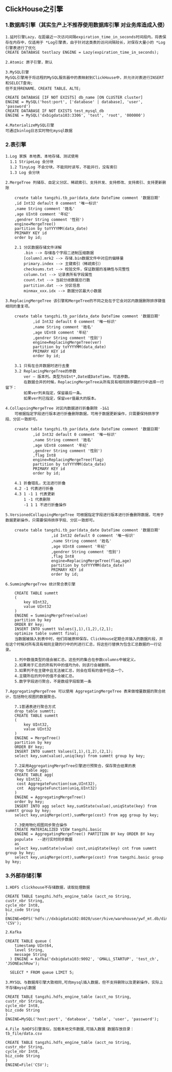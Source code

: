 ## ClickHouse之引擎

### 1.数据库引擎（其实生产上不推荐使用数据库引擎 对业务库造成入侵）
    
    1.延时引擎Lazy，在距最近一次访问间隔expiration_time_in_seconds时间段内，将表保存在内存中，仅适用于 *Log引擎表，由于针对这类表的访问间隔较长，对保存大量小的 *Log引擎表进行了优化
    CREATE DATABASE testlazy ENGINE = Lazy(expiration_time_in_seconds);
    
    2.Atomic 原子引擎，默认
    
    3.MySQL引擎
    MySQL引擎用于将远程的MySQL服务器中的表映射到ClickHouse中，并允许对表进行INSERT和SELECT查询;
    但不支持RENAME、CREATE TABLE、ALTE;
    
    CREATE DATABASE [IF NOT EXISTS] db_name [ON CLUSTER cluster]
    ENGINE = MySQL('host:port', ['database' | database], 'user', 'password')
    CREATE DATABASE IF NOT EXISTS test_mysql_db
    ENGINE = MySQL('dxbigdata103:3306', 'test', 'root', '000000')
    
    4.MaterializeMySQL引擎
    可通过binlog日志实时物化mysql数据
    
### 2.表引擎

    1.Log 家族 本地表、本地存储、测试使用
      1.1 StripeLog 会分块
      1.2 TinyLog 不会分块，不能同时读写，不能并行，没有索引
      1.3 Log 会分块
      
    2.MergeTree 列储存、自定义分区、稀疏索引、支持并发、支持修改、支持索引、支持更新删除
    
        create table tangzhi.tb_par(data_date DateTime comment '数据日期'
        ,id Int32 default 0 comment '唯一标识'
        ,name String comment '姓名'
        ,age UInt8 comment '年纪'
        ,gendrer String comment '性别')
        engine=MergeTree() 
        partition by toYYYYMM(data_date)
        PRIMARY KEY id
        order by id;
        
        2.1 分区数据存储文件详解
            .bin --> 存储各个字段二进制压缩数据
            [column].mrk2 --> 存储.bin数据文件中对应的偏移量
            primary.index --> 主键索引（稀疏索引）
            checksums.txt --> 校验文件，保证数据的准确性与完整性
            column.txt --> 记录表所有字段属性
            count.txt --> 当前分歧数据总行数
            partition.dat --> 分区信息
            minmax_xxx.idx --> 数据分区最大小数据
            
    3.ReplacingMergeTree 该引擎和MergeTree的不同之处在于它会对区内数据删除排序键值相同的重复项。
        
        create table tangzhi.tb_par(data_date DateTime comment '数据日期'
                ,id Int32 default 0 comment '唯一标识'
                ,name String comment '姓名'
                ,age UInt8 comment '年纪'
                ,gendrer String comment '性别')
                engine=ReplacingMergeTree(ver) 
                partition by toYYYYMM(data_date)
                PRIMARY KEY id
                order by id;
                
        3.1 只有在合并数据时进行去重
        3.2 ReplacingMergeTree的参数
            ver — 版本列。类型为UInt*,Date或DateTime。可选参数。
            在数据合并的时候，ReplacingMergeTree从所有具有相同排序键的行中选择一行留下：
            如果ver列未指定，保留最后一条。
            如果ver列已指定，保留ver值最大的版本。
            
    4.CollapsingMergeTree 对区内数据进行折叠删除 -1&1
        可根据指定字段进行版本进行折叠删除数据，可用于数据更新操作，只需要保持排序字段、分区一致即可。
    
        create table tangzhi.tb_par(data_date DateTime comment '数据日期'
                ,id Int32 default 0 comment '唯一标识'
                ,name String comment '姓名'
                ,age UInt8 comment '年纪'
                ,gendrer String comment '性别')
                ,flag Int8
                engine=ReplacingMergeTree(flag) 
                partition by toYYYYMM(data_date)
                PRIMARY KEY id
                order by id;
                
        4.1 折叠错乱，无法进行折叠
        4.2 -1 代表进行折叠
        4.3 1 -1 1 代表更新
            1 -1 代表删除
            -1 1 1 不进行折叠操作
            
    5.VersionedCollapsingMergeTree 可根据指定字段进行版本进行折叠删除数据，可用于数据更新操作，只需要保持排序字段、分区一致即可。
        
        create table tangzhi.tb_par(data_date DateTime comment '数据日期'
                        ,id Int32 default 0 comment '唯一标识'
                        ,name String comment '姓名'
                        ,age UInt8 comment '年纪'
                        ,gendrer String comment '性别')
                        ,flag Int8
                        engine=ReplacingMergeTree(flag,age) 
                        partition by toYYYYMM(data_date)
                        PRIMARY KEY id
                        order by id;
                        
    6.SummingMergeTree 统计聚合表引擎
    
        CREATE TABLE summtt
        (
            key UInt32,
            value UInt32
        )
        ENGINE = SummingMergeTree(value)
        partition by key
        ORDER BY key;
        INSERT INTO summtt Values(1,1),(1,2),(2,1);
        optimize table summtt final;
        当数据被插入到表中时，他们将被原样保存。ClickHouse定期合并插入的数据片段，并在这个时候对所有具有相同主键的行中的列进行汇总，将这些行替换为包含汇总数据的一行记录。
        
        1.列中数值类型的值会被汇总。这些列的集合在参数columns中被定义。
        2.如果用于汇总的所有列中的值均为0，则该行会被删除。       
        3.如果列不在主键中且无法被汇总，则会在现有的值中任选一个。  
        4.主键所在的列中的值不会被汇总。
        5.数字字段进行聚合，不是数组字段取第一条
        
    7.AggregatingMergeTree 可以使用 AggregatingMergeTree 表来做增量数据的聚合统计，包括物化视图的数据聚合。
        
        7.1普通表进行聚合方式
        drop table summtt;
        CREATE TABLE summtt
        (
            key UInt32,
            value UInt32
        )
        ENGINE = MergeTree()
        partition by key
        ORDER BY key;
        INSERT INTO summtt Values(1,1),(1,2),(2,1);
        select key,sum(value),uniq(key) from summtt group by key;
        
        7.2采用AggregatingMergeTree引擎进行预聚合，保存聚合结果的表
        drop table agg;
        CREATE TABLE agg(
         key UInt32,
         cost AggregateFunction(sum,UInt32),
         cnt  AggregateFunction(uniq,UInt32)
        )
        ENGINE = AggregatingMergeTree()
        order by key;
        INSERT INTO agg select key,sumState(value),uniqState(key) from summtt group by key;
        select key,uniqMerge(cnt),sumMerge(cost) from agg group by key;
        
        7.3使用物化视图同步聚合操作
        CREATE MATERIALIZED VIEW tangzhi.basic
        ENGINE = AggregatingMergeTree() PARTITION BY key ORDER BY key
        populate  --进行实时同步数据
        as
        select key,sumState(value) cost,uniqState(key) cnt from summtt group by key;
        select key,uniqMerge(cnt),sumMerge(cost) from tangzhi.basic group by key;
  
### 3.外部存储引擎

    1.HDFS clickhouse不存储数据，读取处理数据
    
    CREATE TABLE tangzhi.hdfs_engine_table (acct_no String, 
    custr_nbr String,
    cycle_nbr Int8,
    biz_code String
    ) ENGINE=HDFS('hdfs://dxbigdata102:8020/user/hive/warehouse/ywf_mt.db/dim_card_acct_cu/000000_0', 'CSV');
    
    2.Kafka
    
    CREATE TABLE queue (
        timestamp UInt64,
        level String,
        message String
      ) ENGINE = Kafka('dxbigdata103:9092', 'GMALL_STARTUP', 'test_ch', 'JSONEachRow');
    
      SELECT * FROM queue LIMIT 5;
    
    3.MYSQL 与数据库引擎大致相同,可向mysql插入数据，但不支持删除以及更新操作，实际上不存储mysql数据
    
    CREATE TABLE tangzhi.hdfs_engine_table (acct_no String, 
    custr_nbr String,
    cycle_nbr Int8,
    biz_code String
    )
    ENGINE=MySQL('host:port', 'database', 'table', 'user', 'password');
    
    4.File 与HDFS引擎类似，加载本地文件数据,可插入数据 数据存放目录：tb_file/data.csv
    
    CREATE TABLE tangzhi.hdfs_engine_table (acct_no String, 
    custr_nbr String,
    cycle_nbr Int8,
    biz_code String
    )
    ENGINE=File('CSV');
    
          

        
    
        
        
            